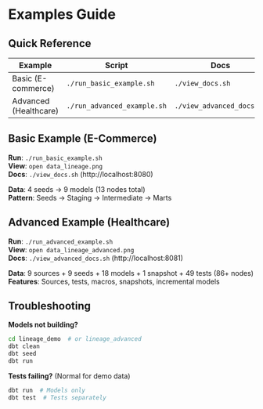 # Examples Guide

## Quick Reference

| Example | Script | Docs | Visualization |
|---------|--------|------|---------------|
| Basic (E-commerce) | `./run_basic_example.sh` | `./view_docs.sh` | `data_lineage.png` |
| Advanced (Healthcare) | `./run_advanced_example.sh` | `./view_advanced_docs.sh` | `data_lineage_advanced.png` |

## Basic Example (E-Commerce)

**Run**: `./run_basic_example.sh`  
**View**: `open data_lineage.png`  
**Docs**: `./view_docs.sh` (http://localhost:8080)

**Data**: 4 seeds → 9 models (13 nodes total)  
**Pattern**: Seeds → Staging → Intermediate → Marts

## Advanced Example (Healthcare)

**Run**: `./run_advanced_example.sh`  
**View**: `open data_lineage_advanced.png`  
**Docs**: `./view_advanced_docs.sh` (http://localhost:8081)

**Data**: 9 sources + 9 seeds + 18 models + 1 snapshot + 49 tests (86+ nodes)  
**Features**: Sources, tests, macros, snapshots, incremental models

## Troubleshooting

**Models not building?**
```bash
cd lineage_demo  # or lineage_advanced
dbt clean
dbt seed
dbt run
```

**Tests failing?** (Normal for demo data)
```bash
dbt run  # Models only
dbt test  # Tests separately
```

